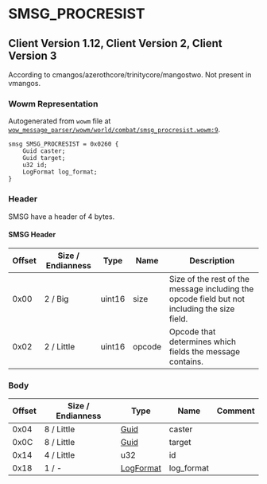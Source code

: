 # SMSG_PROCRESIST

## Client Version 1.12, Client Version 2, Client Version 3

According to cmangos/azerothcore/trinitycore/mangostwo. Not present in vmangos.

### Wowm Representation

Autogenerated from `wowm` file at [`wow_message_parser/wowm/world/combat/smsg_procresist.wowm:9`](https://github.com/gtker/wow_messages/tree/main/wow_message_parser/wowm/world/combat/smsg_procresist.wowm#L9).
```rust,ignore
smsg SMSG_PROCRESIST = 0x0260 {
    Guid caster;
    Guid target;
    u32 id;
    LogFormat log_format;
}
```
### Header

SMSG have a header of 4 bytes.

#### SMSG Header

| Offset | Size / Endianness | Type   | Name   | Description |
| ------ | ----------------- | ------ | ------ | ----------- |
| 0x00   | 2 / Big           | uint16 | size   | Size of the rest of the message including the opcode field but not including the size field.|
| 0x02   | 2 / Little        | uint16 | opcode | Opcode that determines which fields the message contains.|

### Body

| Offset | Size / Endianness | Type | Name | Comment |
| ------ | ----------------- | ---- | ---- | ------- |
| 0x04 | 8 / Little | [Guid](../types/packed-guid.md) | caster |  |
| 0x0C | 8 / Little | [Guid](../types/packed-guid.md) | target |  |
| 0x14 | 4 / Little | u32 | id |  |
| 0x18 | 1 / - | [LogFormat](logformat.md) | log_format |  |

